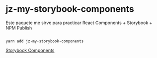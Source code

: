 # jz-my-storybook-components

Este paquete me sirve para practicar React Components + Storybook + NPM Publish

```

yarn add jz-my-storybook-components
```

[Storybook Components](https://jacksonduvan.github.io/storybooks-components/?path=/story/ui-mylabel--basic)